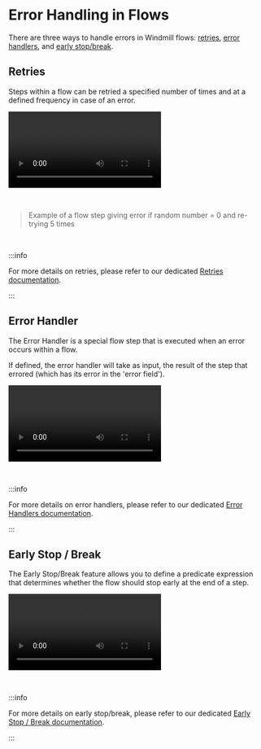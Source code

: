# Error Handling in Flows

There are three ways to handle errors in Windmill flows: [retries](../../flows/14_retries.md), [error handlers](../../flows/7_flow_error_handler.md), and [early stop/break](../../flows/2_early_stop.md).

## Retries

Steps within a flow can be retried a specified number of times and at a defined frequency in case of an error.

<video
    className="border-2 rounded-xl object-cover w-full h-full"
    autoPlay
    loop
    controls
    id="main-video"
    src="/videos/retries_example.mp4"
/>

<br/>

> Example of a flow step giving error if random number = 0 and re-trying 5 times

<br/>


:::info

For more details on retries, please refer to our dedicated [Retries documentation](../../flows/14_retries.md).

:::

## Error Handler

The Error Handler is a special flow step that is executed when an error occurs within a flow.

If defined, the error handler will take as input, the result of the step that errored (which has its error in the 'error field').

<video
    className="border-2 rounded-xl object-cover w-full h-full"
    autoPlay
    loop
    controls
    id="main-video"
    src="/videos/error_handler.mp4"
/>

<br/>

:::info

For more details on error handlers, please refer to our dedicated [Error Handlers documentation](../../flows/7_flow_error_handler.md).

:::

## Early Stop / Break

The Early Stop/Break feature allows you to define a predicate expression that determines whether the flow should stop early at the end of a step.

<video
    className="border-2 rounded-xl object-cover w-full h-full"
    autoPlay
    loop
    controls
    id="main-video"
    src="/videos/early_stop.mp4"
/>

<br/>

:::info

For more details on early stop/break, please refer to our dedicated [Early Stop / Break documentation](../../flows/2_early_stop.md).

:::